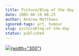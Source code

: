 ```yaml
---
title: Picture/Blog of the day
date: 2005-06-19 08:23
author: Andrew Matthews
ignored-tags: art, humour
slug: pictureblog-of-the-day
status: published
---
```


[![](http://galleryoftheabsurd.typepad.com/14/images/attackhair.jpg){width="300"}](http://galleryoftheabsurd.typepad.com/)
